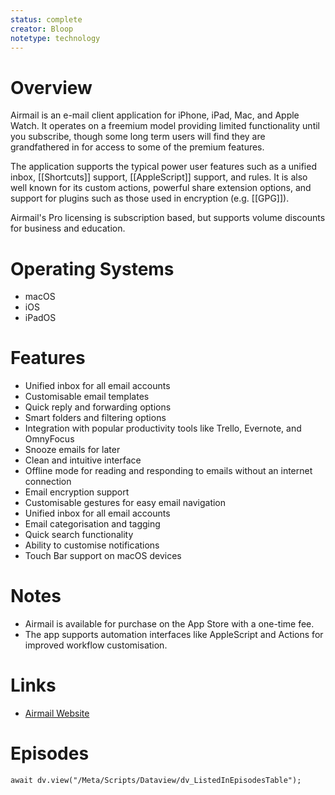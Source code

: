 ```yaml
---
status: complete
creator: Bloop
notetype: technology
---
```

# Overview
Airmail is an e-mail client application for iPhone, iPad, Mac, and Apple Watch. It operates on a freemium model providing limited functionality until you subscribe, though some long term users will find they are grandfathered in for access to some of the premium features.

The application supports the typical power user features such as a unified inbox, [[Shortcuts]] support, [[AppleScript]] support, and rules. It is also well known for its custom actions, powerful share extension options, and support for plugins such as those used in encryption (e.g. [[GPG]]).

Airmail's Pro licensing is subscription based, but supports volume discounts for business and education.

# Operating Systems
- macOS
- iOS
- iPadOS

# Features
- Unified inbox for all email accounts
- Customisable email templates
- Quick reply and forwarding options
- Smart folders and filtering options
- Integration with popular productivity tools like Trello, Evernote, and OmnyFocus
- Snooze emails for later
- Clean and intuitive interface
- Offline mode for reading and responding to emails without an internet connection
- Email encryption support
- Customisable gestures for easy email navigation
- Unified inbox for all email accounts
- Email categorisation and tagging
- Quick search functionality
- Ability to customise notifications
- Touch Bar support on macOS devices

# Notes
- Airmail is available for purchase on the App Store with a one-time fee.
- The app supports automation interfaces like AppleScript and Actions for improved workflow customisation.

# Links
- [Airmail Website](https://airmailapp.com)

# Episodes
```dataviewjs
await dv.view("/Meta/Scripts/Dataview/dv_ListedInEpisodesTable");
```
